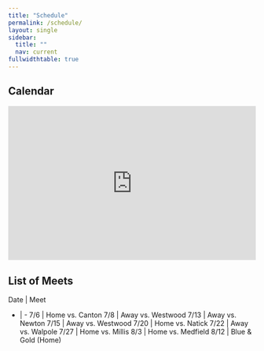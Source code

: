 ```yaml
---
title: "Schedule"
permalink: /schedule/
layout: single
sidebar:
  title: ""
  nav: current
fullwidthtable: true
---
```


<style>
  /* https://forum.squarespace.com/topic/29657-how-to-embed-a-google-calendar-in-a-responsive-way/ */
  @media (max-width: 700px) {
    .big-container {
        display: none;
    }
  }

  @media (min-width: 700px) {
    .small-container {
        display: none;
    }
  }

  /* Responsive iFrame */
  .responsive-iframe-container {
    position: relative;
    padding-bottom: 56.25%;
    padding-top: 30px;
    height: 0;
    overflow: hidden;
  }

  .responsive-iframe-container iframe,   
  .vresponsive-iframe-container object,  
  .vresponsive-iframe-container embed {
    position: absolute;
    top: 0;
    left: 0;
    width: 100%;
    height: 100%;
  }
</style>

## Calendar

<div class="responsive-iframe-container big-container">
  <iframe src="https://calendar.google.com/calendar/embed?src=7skh1el46mbcr5lh6hacqvn9j0%40group.calendar.google.com&ctz=America%2FNew_York" style="border: 0" width="100%" height="650" frameborder="0" scrolling="no"></iframe>
</div>

<div class="responsive-iframe-container small-container">
  <iframe src="https://calendar.google.com/calendar/embed?height=600&amp;wkst=1&amp;bgcolor=%23ffffff&amp;ctz=America%2FNew_York&amp;src=N3NraDFlbDQ2bWJjcjVsaDZoYWNxdm45ajBAZ3JvdXAuY2FsZW5kYXIuZ29vZ2xlLmNvbQ&amp;color=%23616161&amp;mode=AGENDA" style="border:solid 1px #777" width="100%" height="600" frameborder="0" scrolling="no"></iframe>
</div>

## List of Meets

Date | Meet
- | -
7/6 | Home vs. Canton
7/8 | Away vs. Westwood
7/13 | Away vs. Newton
7/15 | Away vs. Westwood
7/20 | Home vs. Natick
7/22 | Away vs. Walpole
7/27 | Home vs. Millis
8/3 | Home vs. Medfield
8/12 | Blue & Gold (Home)
